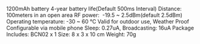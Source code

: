 1200mAh battery
4-year battery life(Default 500ms Interval)
Distance: 100meters in an open area
RF power:  -19.5 ~ 2.5dBm(default 2.5dBm)
Operating temperature: -30 ~ 60 °C
Valid for outdoor use, Weather Proof
Configurable via mobile phone
Sleep: 0.27uA, Broadcasting: 16uA
Package Includes:
BCN02 x 1
Size: 8 x 3 x 10 cm
Weight: 70g
